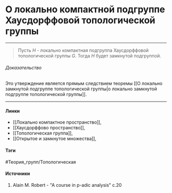 # О локально компактной подгруппе Хаусдорффовой топологической группы
***
>Пусть $H$ - локально компактная подгруппа Хаусдорффовой топологической группы $G$. Тогда $H$ будет замкнутой подгруппой.

###### Доказательство
Это утверждение является прямым следствием теоремы [[О локально замкнутой подгруппе топологической группы|о локально замкнутой подгруппе топологической группы]]. 
***
#### Линки
- [[Локально компактное пространство]],
- [[Хаусдорффово пространство]],
- [[Топологическая группа]],
- [[Открытое и замкнутое множества]],
#### Тэги
 #Теория_групп/Топологическая 
#### Источники
1. Alain M. Robert - "A course in p-adic analysis" c.20
